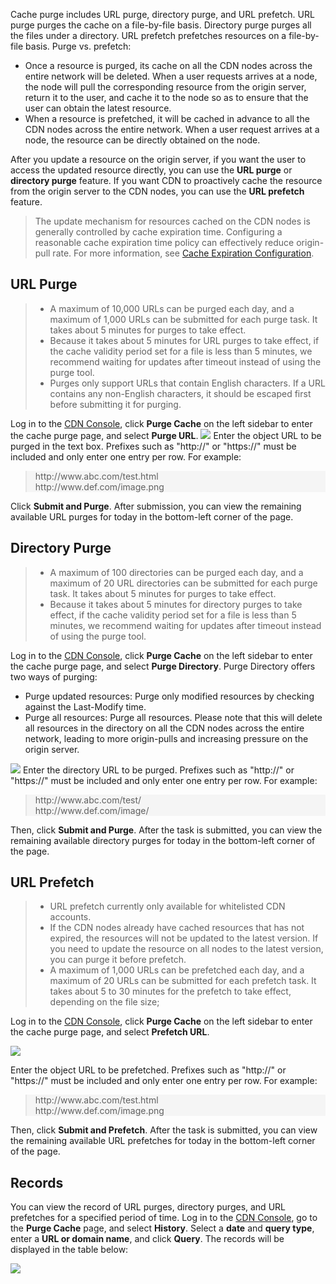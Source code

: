 Cache purge includes URL purge, directory purge, and URL prefetch. URL purge purges the cache on a file-by-file basis. Directory purge purges all the files under a directory. URL prefetch prefetches resources on a file-by-file basis.
Purge vs. prefetch:
- Once a resource is purged, its cache on all the CDN nodes across the entire network will be deleted. When a user requests arrives at a node, the node will pull the corresponding resource from the origin server, return it to the user, and cache it to the node so as to ensure that the user can obtain the latest resource.
- When a resource is prefetched, it will be cached in advance to all the CDN nodes across the entire network. When a user request arrives at a node, the resource can be directly obtained on the node.

After you update a resource on the origin server, if you want the user to access the updated resource directly, you can use the **URL purge** or **directory purge** feature. If you want CDN to proactively cache the resource from the origin server to the CDN nodes, you can use the **URL prefetch** feature.
> The update mechanism for resources cached on the CDN nodes is generally controlled by cache expiration time. Configuring a reasonable cache expiration time policy can effectively reduce origin-pull rate. For more information, see [Cache Expiration Configuration](https://intl.cloud.tencent.com/doc/product/228/6290).

## URL Purge
> + A maximum of 10,000 URLs can be purged each day, and a maximum of 1,000 URLs can be submitted for each purge task. It takes about 5 minutes for purges to take effect.
> + Because it takes about 5 minutes for URL purges to take effect, if the cache validity period set for a file is less than 5 minutes, we recommend waiting for updates after timeout instead of using the purge tool.
> + Purges only support URLs that contain English characters. If a URL contains any non-English characters, it should be escaped first before submitting it for purging. 

Log in to the [CDN Console](https://console.cloud.tencent.com/cdn), click **Purge Cache** on the left sidebar to enter the cache purge page, and select **Purge URL**.
![](https://main.qcloudimg.com/raw/5e86a9b882255155dbdfcbb8afbe2eff.jpg)
Enter the object URL to be purged in the text box. Prefixes such as "http://" or "https://" must be included and only enter one entry per row. For example:
<blockquote style="background-color:#F5F5F5">http://www.abc.com/test.html<br/>
http://www.def.com/image.png</blockquote>

Click **Submit and Purge**. After submission, you can view the remaining available URL purges for today in the bottom-left corner of the page.

## Directory Purge
> + A maximum of 100 directories can be purged each day, and a maximum of 20 URL directories can be submitted for each purge task. It takes about 5 minutes for purges to take effect.
> + Because it takes about 5 minutes for directory purges to take effect, if the cache validity period set for a file is less than 5 minutes, we recommend waiting for updates after timeout instead of using the purge tool.

Log in to the [CDN Console](https://console.cloud.tencent.com/cdn), click **Purge Cache** on the left sidebar to enter the cache purge page, and select **Purge Directory**. Purge Directory offers two ways of purging:

+ Purge updated resources: Purge only modified resources by checking against the Last-Modify time.
+ Purge all resources: Purge all resources. Please note that this will delete all resources in the directory on all the CDN nodes across the entire network, leading to more origin-pulls and increasing pressure on the origin server. 

![](https://main.qcloudimg.com/raw/f132ce7a7b23a8d1e1d4019a8aee8f12.jpg)
Enter the directory URL to be purged. Prefixes such as "http://" or "https://" must be included and only enter one entry per row. For example:
<blockquote style="background-color:#F5F5F5">http://www.abc.com/test/<br/>
http://www.def.com/image/</blockquote>

Then, click **Submit and Purge**. After the task is submitted, you can view the remaining available directory purges for today in the bottom-left corner of the page.

## URL Prefetch
> + URL prefetch currently only available for whitelisted CDN accounts.
> + If the CDN nodes already have cached resources that has not expired, the resources will not be updated to the latest version. If you need to update the resource on all nodes to the latest version, you can purge it before prefetch.
> + A maximum of 1,000 URLs can be prefetched each day, and a maximum of 20 URLs can be submitted for each prefetch task. It takes about 5 to 30 minutes for the prefetch to take effect, depending on the file size;

Log in to the [CDN Console](https://console.cloud.tencent.com/cdn), click **Purge Cache** on the left sidebar to enter the cache purge page, and select **Prefetch URL**.

![](https://main.qcloudimg.com/raw/8f537c3ca716fb315bb350b976ccdfe9.jpg)



Enter the object URL to be prefetched. Prefixes such as "http://" or "https://" must be included and only enter one entry per row. For example:
<blockquote style="background-color:#F5F5F5">http://www.abc.com/test.html<br/>
http://www.def.com/image.png</blockquote>

Then, click **Submit and Prefetch**. After the task is submitted, you can view the remaining available URL prefetches for today in the bottom-left corner of the page.

## Records
You can view the record of URL purges, directory purges, and URL prefetches for a specified period of time.
Log in to the [CDN Console](https://console.cloud.tencent.com/cdn), go to the **Purge Cache** page, and select **History**. Select a **date** and **query type**, enter a **URL or domain name**, and click **Query**. The records will be displayed in the table below:

![](https://main.qcloudimg.com/raw/23e7bbf27b30f84ca275810866cecf77.jpg)
